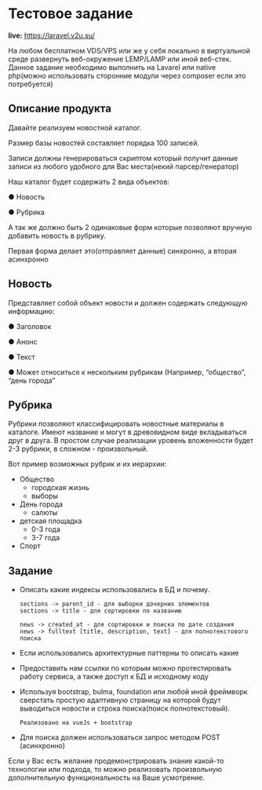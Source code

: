 # Тестовое задание
**live:** https://laravel.v2u.su/

На любом бесплатном VDS/VPS или же у себя локально в виртуальной среде развернуть веб-окружение LEMP/LAMP или иной
веб-стек. Данное задание необходимо выполнить на Lavarel или native php(можно использовать сторонние модули через
composer если это потребуется)

## Описание продукта
Давайте реализуем новостной каталог.

Размер базы новостей составляет порядка 100 записей.

Записи должны генерироваться скриптом который получит данные записи из любого удобного для Вас места(некий парсер/генератор)

Наш каталог будет содержать 2 вида объектов:

● Новость

● Рубрика

А так же должно быть 2 одинаковые форм которые позволяют вручную добавить новость в рубрику.

Первая форма делает это(отправляет данные) синхронно, а вторая асинхронно

## Новость
Представляет собой объект новости и должен содержать следующую информацию:

● Заголовок

● Анонс

● Текст

● Может относиться к нескольким рубрикам (Например, “общество”, “день города”

## Рубрика
Рубрики позволяют классифицировать новостные материалы в каталоге. Имеют название и могут в древовидном виде вкладываться друг в друга. В простом случае реализации уровень вложенности будет 2-3 рубрики, в сложном - произвольный.

Вот пример возможных рубрик и их иерархии:

- Общество
  - городская жизнь
  - выборы
- День города
  - салюты
- детская площадка
  - 0-3 года
  - 3-7 года
- Спорт

## Задание
- Описать какие индексы использовались в БД и почему.

      sections -> parent_id - для выборки дочерних элементов
      sections -> title - для сортировки по названию

      news -> created_at - для сортировки и поиска по дате создания
      news -> fulltext [title, description, text] - для полнотекстового поиска

- Если использовались архитектурные паттерны то описать какие

- Предоставить нам ссылки по которым можно протестировать работу сервиса, а также доступ к БД и исходному коду

- Используя bootstrap, bulma, foundation или любой иной фреймворк сверстать простую адаптивную страницу на которой будут
  выводиться новости и строка поиска(поиск полнотекстовый).

      Реализовано на vueJs + bootstrap

- Для поиска должен использоваться запрос методом POST (асинхронно)

Если у Вас есть желание продемонстрировать знание какой-то технологии или
подхода, то можно реализовать произвольную дополнительную функциональность на Ваше усмотрение.
